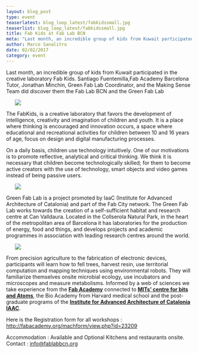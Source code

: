 ```yaml
---
layout: blog_post
type: event
teaserlatest: blog_loop_latest/fabkidssmall.jpg
teaserlist: blog_loop_latest/fabkidssmall.jpg
title: Fab Kids at Fab Lab BCN
meta: "Last month, an incredible group of kids from Kuwait participated in the creative laboratory Fab Kids. Santiago Fuentemilla, Jonathan Minchin and the Making Sense Team did discover them the Fab Lab BCN and the Green Fab Lab"
author: Marco Sanalitro
date: 02/02/2017
category: event
---
```




Last month, an incredible group of kids from Kuwait participated in the creative laboratory Fab Kids. Santiago Fuentemilla,Fab Academy Barcelona Tutor, Jonathan Minchin, Green Fab Lab Coordinator, and the Making Sense Team did discover them the Fab Lab BCN and the Green Fab Lab<br>

<ul><img src= "http://www.fablabbcn.org/img/blog/blog_loop_latest/fabkids1.jpg" align="middle"> </ul>

The FabKids, is a creative laboratory that favors the development of intelligence, creativity and imagination of children and youth. It is a place where thinking is encouraged and innovation occurs, a space where educational and recreational activities for children between 10 and 16 years of age, focus on design and digital manufacturing processes.<br>

On a daily basis, children use technology intuitively. One of our motivations is to promote reflective, analytical and critical thinking. We think it is necessary that children become technologically skilled; for them to become active creators with the use of technology, smart objects and video games instead of being passive users.<br>

<ul><img src= "http://www.fablabbcn.org/img/blog/blog_loop_latest/fabkids2.jpg" align="middle"> </ul>

Green Fab Lab is a project promoted by IaaC (Institute for Advanced Architecture of Catalonia) and part of the Fab City network. The Green Fab Lab works towards the creation of a self-sufficient habitat and research centre at Can Valldaura. Located in the Collserola Natural Park, in the heart of the metropolitan area of Barcelona it has laboratories for the production of energy, food and things, and develops projects and academic programmes in association with leading research centres around the world.<br>

<ul><img src= "http://www.fablabbcn.org/img/blog/blog_loop_latest/fabkids3.jpg" align="middle"> </ul>

From precision agriculture to the fabrication of electronic devices, participants will learn how to fell trees, harvest resin, use territorial computation and mapping techniques using environmental robots. They will familiarize themselves onsite microbial ecology, use incubators and microscopes and measure metabolisms. Informed by a web of sciences we take experience from the <strong><a href="http://fabacademy.org/">Fab Academy</a></strong> connected to <strong><a href="http://cba.mit.edu/">MITs’ centre for bits and Atoms</a></strong>, the Bio Academy from Harvard medical school and the post-graduate programs of the <strong><a href="https://iaac.net/">Institute for Advanced Architecture of Catalonia IAAC</a></strong>.<br>

Here is the Registration form for all workshops : 
<a href="http://fabacademy.org/machform/view.php?id=2320">http://fabacademy.org/machform/view.php?id=23209</a><br>

Accommodation :  Available and Optional Kitchens and restaurants onsite. <br>
Contact : info@fablabbcn.org<br>


